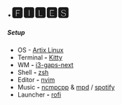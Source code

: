 # .🅵🅸🅻🅴🆂

#####                 Setup

- OS - [Artix Linux](https://artixlinux.org/)
- Terminal **-** [Kitty](https://github.com/kovidgoyal/kitty)
- WM **-** [i3-gaps-next](https://github.com/Airblader/i3)
- Shell **-** [zsh](https://github.com/zsh-users/zsh)
- Editor **-** [nvim](https://github.com/neovim/neovim)
- Music **-** [ncmpcpp](https://github.com/ncmpcpp/ncmpcpp) & [mpd](https://github.com/MusicPlayerDaemon/MPD) / [spotify](https://aur.archlinux.org/packages/spotify/)
- Launcher **-** [rofi](https://github.com/davatorium/rofi)

[^1]: This is my current setup, I am planning to change everything soon and migrate to void linux. 